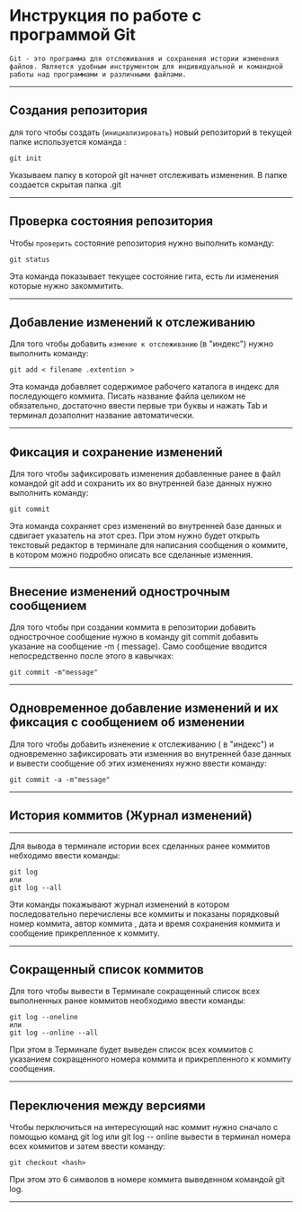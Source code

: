 # Инструкция по работе с  программой Git 

```
Git - это программа для отслеживания и сохранения истории изменения файлов. Является удобным инструментом для индивидуальной и командной работы над программами и различными файлами.

```
***
## Создания репозитория

для того чтобы создать (`инициализировать`) новый репозиторий в текущей папке используется команда :
 
  ``` 
  git init
  ```
Указываем папку в которой git начнет отслеживать изменения. В папке создается скрытая папка .git
***
## Проверка состояния репозитория
Чтобы `проверить` состояние репозитория нужно выполнить команду:

```
git status
```
Эта команда показывает текущее состояние гита, есть ли изменения которые нужно закоммитить. 
***
## Добавление изменений к отслеживанию
Для того чтобы добавить `измение к отслеживанию` (в "индекс") нужно выполнить команду: 
```
git add < filename .extention >
```
Эта команда добавляет содержимое рабочего каталога в индекс для последующего коммита. Писать название файла целиком не обязательно, достаточно ввести первые три буквы и нажать Tab и терминал дозаполнит название автоматически.
***
## Фиксация и сохранение изменений
Для того чтобы зафиксировать изменения добавленные ранее в файл командой git add и сохранить их во внутренней базе данных нужно выполнить команду:
```
git commit
```
Эта команда сохраняет срез изменений во внутренней базе данных и сдвигает указатель на этот срез. При этом нужно будет открыть текстовый редактор в терминале для написания сообщения о коммите, в котором можно подробно описать все сделанные изменния.
***

## Внесение изменений однострочным сообщением
Для того чтобы при создании коммита в репозитории добавить однострочное сообщение нужно в команду git commit добавить указание на сообщение -m ( message). Само сообщение вводится непосредственно после этого в кавычках:
```
git commit -m"message"
```
***
## Одновременное добавление изменений и их фиксация с сообщением об изменении
Для того чтобы добавить изненение к отслеживанию ( в "индекс") и одновременно зафиксировать эти изменния во внутренней базе данных и вывести сообщение об этих изменениях нужно ввести команду:
```
git commit -a -m"message"
```
***
## История коммитов (Журнал изменений)
***
Для вывода в терминале истории всех сделанных ранее коммитов небходимо ввести команды:
```
git log
или
git log --all
```
Эти команды покажывают журнал изменений в котором последовательно перечислены все коммиты и показаны порядковый номер коммита, автор коммита , дата и время сохранения коммита и сообщение прикрепленное к коммиту.
***
## Сокращенный список коммитов
Для того чтобы вывести в Терминале сокращенный список всех выполненных ранее коммитов необходимо ввести команды:
```
git log --oneline
или
git log --online --all
```
При этом в Терминале будет выведен список всех коммитов с указанием сокращенного номера коммита и прикрепленного к коммиту сообщения.
***
## Переключения между версиями
Чтобы перключиться на интересующий нас коммит нужно сначало с помощью команд git log или git log -- online вывести в терминал номера всех коммитов и затем ввести команду:
```
git checkout <hash>
```
При этом <hash> это 6 символов в номере коммита выведенном командой git log.
***
